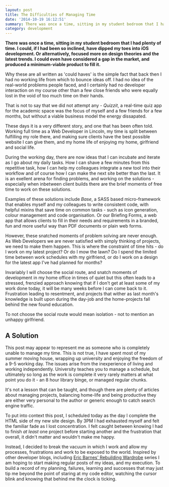 ```yaml
---
layout: post
title: The Difficulties of Managing Time
date: '2014-10-19 16:12:51'
summary: There was once a time, sitting in my student bedroom that I had plenty of time. Those days are now behind me, so can I do with the little time I have spare?
category: development
---
```


**There was once a time, sitting in my student bedroom that I had plenty of time. I could, if I had been so inclined, have dipped my toes into iOS development. Or alternatively, focused more on design theories and the latest trends. I could even have considered a gap in the market, and produced a minimum-viable product to fill it.**

Why these are all written as 'could haves' is the simple fact that back then I had no working life from which to bounce ideas off. I had no idea of the real-world problems people faced, and I certainly had no developer interaction on my course other than a few close friends who were equally lost in the void of too much time on their hands. 

That is not to say that we did not attempt any - *Quizzit*, a real-time quiz app for the academic space was the focus of myself and a few friends for a few months, but without a viable business model the energy dissapated.

These days it is a very different story, and one that has been often told. Working full time as a Web Developer in Lincoln, my time is split between fulfilling my role there, and making sure clients have the best possible website I can give them, and my home life of enjoying my home, girlfriend and social life.

During the working day, there are now ideas that I can incubate and iterate as I go about my daily tasks. How I can shave a few minutes from this repetitive task, how I can help my colleagues integrate a new tool into their workflow and of course how I can make the next site better than the last. It is an exellent arena for finding problems, and working on the solutions - especially when inbetween client builds there are the brief moments of free time to work on these solutions.

Examples of these solutions include *Base*, a SASS based micro-framework that enables myself and my colleagues to write consistent code, with helpful mixins that save time on common tasks - such as icon generation, colour management and code organisation. Or our Briefing Forms, a web app that allows clients to fill in their needs and requirements in a branded, fun and more useful way than PDF documents or plain web forms.

However, these snatched moments of problem solving are never enough. As Web Developers we are never satisfied with simply thinking of projects, we need to make them happen. This is where the constraint of time hits - do I work on my latest project? Or do I mow the lawn? Do I spend the limited time between work schedules with my girlfriend, or do I work on a design for the latest app I've had planned for months?

Invariably I will choose the social route, and snatch moments of development in my home office in times of quiet but this often leads to a stressed, frenzied approach knowing that if I don't get at least some of my work done today, it will be many weeks before I can come back to it. Frustration leading to resentment, and projects that wither as last month's knowledge is built upon during the day-job and the home-projects fall behind the new found education.

To not choose the social route would mean isolation - not to mention an unhappy girlfriend.

## A Solution

This post may appear to represent me as someone who is completely unable to manage my time. This is not true, I have spent most of my summer moving house, wrapping up university and enjoying the freedom of a 9-5 working day. The issues arise from the inexperience of living and working independently. University teaches you to manage a schedule, but ultimately so long as the work is complete it very rarely matters at what point you do it - an 8 hour library binge, or managed regular chunks.

It's not a lesson that can be taught, and though there are plenty of articles about managing projects, balancing home-life and being productive they are either very personal to the author or generic enough to catch search engine traffic.

To put into context this post, I scheduled today as the day I complete the HTML side of my new site design. By 3PM I had exhausted myself and felt the familiar fade as I lost concentration. I felt caught between knowing I had to finish *at least* one project before starting another and the frustration that overall, it didn't matter and wouldn't make me happy.

Instead, I decided to break the vacuum in which I work and allow my processes, frustrations and work to be exposed to the world. Inspired by other developer blogs, including [Eric Barnes' Rebuilding Wardrobe](http://ericlbarnes.com/rebuilding-wardrobe-week-3/) series I am hoping to start making regular posts of my ideas, and my execution. To build a record of my planning, failures, learning and successes that may just tip me beyond the point of staring at my code editor, watching the cursor blink and knowing that behind me the clock is ticking.